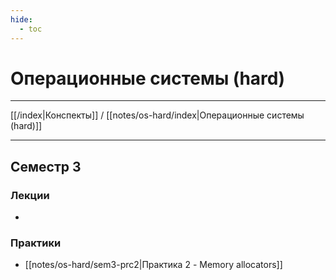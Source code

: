 ```yaml
---
hide: 
  - toc
---
```

# Операционные системы (hard)

---

[[/index|Конспекты]] / [[notes/os-hard/index|Операционные системы (hard)]]

--- 

## Семестр 3
### Лекции
- 
### Практики
- [[notes/os-hard/sem3-prc2|Практика 2 - Memory allocators]]